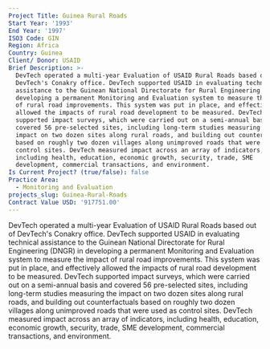 ```yaml
---
Project Title: Guinea Rural Roads
Start Year: '1993'
End Year: '1997'
ISO3 Code: GIN
Region: Africa
Country: Guinea
Client/ Donor: USAID
Brief Description: >-
  DevTech operated a multi-year Evaluation of USAID Rural Roads based out of
  DevTech's Conakry office. DevTech supported USAID in evaluating technical
  assistance to the Guinean National Directorate for Rural Engineering (DNGR) in
  developing a permanent Monitoring and Evaluation system to measure the impact
  of rural road improvements. This system was put in place, and effectively
  allowed the impacts of rural road development to be measured. DevTech
  supported impact surveys, which were carried out on a semi-annual basis and
  covered 56 pre-selected sites, including long-term studies measuring the
  impact on two dozen sites along rural roads, and building out counterfactuals
  based on roughly two dozen villages along unimproved roads that were used as
  control sites. DevTech measured impact across an array of indicators,
  including health, education, economic growth, security, trade, SME
  development, commercial transactions, and environment.
Is Current Project? (true/false): false
Practice Area:
  - Monitoring and Evaluation
projects_slug: Guinea-Rural-Roads
Contract Value USD: '917751.00'
---
```

DevTech operated a multi-year Evaluation of USAID Rural Roads based out of DevTech's Conakry office. DevTech supported USAID in evaluating technical assistance to the Guinean National Directorate for Rural Engineering (DNGR) in developing a permanent Monitoring and Evaluation system to measure the impact of rural road improvements. This system was put in place, and effectively allowed the impacts of rural road development to be measured. DevTech supported impact surveys, which were carried out on a semi-annual basis and covered 56 pre-selected sites, including long-term studies measuring the impact on two dozen sites along rural roads, and building out counterfactuals based on roughly two dozen villages along unimproved roads that were used as control sites. DevTech measured impact across an array of indicators, including health, education, economic growth, security, trade, SME development, commercial transactions, and environment.
